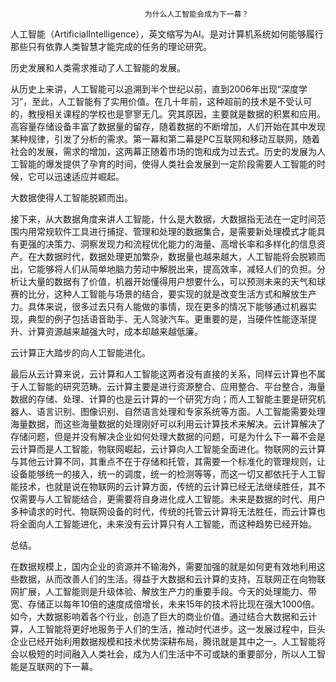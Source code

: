                                   为什么人工智能会成为下一幕？ 

人工智能（ArtificialIntelligence），英文缩写为AI。是对计算机系统如何能够履行那些只有依靠人类智慧才能完成的任务的理论研究。

历史发展和人类需求推动了人工智能的发展。 

从历史上来讲，人工智能可以追溯到半个世纪以前，直到2006年出现“深度学习”，至此，人工智能有了实用价值。在几十年前，这种超前的技术是不受认可的，教授相关课程的学校也是寥寥无几。究其原因，主要就是数据的积累和应用。高容量存储设备丰富了数据量的留存，随着数据的不断增加，人们开始在其中发现某种规律，引发了分析的需求。第一幕和第二幕是PC互联网和移动互联网，随着社会的发展，需求的增加，这两幕正随着市场的饱和成为过去式。历史的发展为人工智能的爆发提供了孕育的时间，使得人类社会发展到一定阶段需要人工智能的时候，它可以迅速适应并崛起。
 
 大数据使得人工智能脱颖而出。 
 
 接下来，从大数据角度来讲人工智能，什么是大数据，大数据指无法在一定时间范围内用常规软件工具进行捕捉、管理和处理的数据集合，是需要新处理模式才能具有更强的决策力、洞察发现力和流程优化能力的海量、高增长率和多样化的信息资产。在大数据时代，数据处理更加繁杂，数据量也越来越大，人工智能将会脱颖而出，它能够将人们从简单地脑力劳动中解脱出来，提高效率，减轻人们的负担。分析让大量的数据有了价值，机器开始懂得用户想要什么，可以预测未来的天气和球赛的比分，这种人工智能与场景的结合，要实现的就是改变生活方式和解放生产力。具体来说，很多过去只有人能做的事情，现在更多的情况下能够通过机器实现，典型的例子包括语音助手、无人驾驶汽车。更重要的是，当硬件性能逐渐提升、计算资源越来越强大时，成本却越来越低廉。
 
 云计算正大踏步的向人工智能进化。  
 
 最后从云计算来说，云计算和人工智能这两者没有直接的关系，同样云计算也不属于人工智能的研究范畴。云计算主要是进行资源整合、应用整合、平台整合，海量数据的存储、处理、计算的也是云计算的一个研究方向；而人工智能主要是研究机器人、语言识别、图像识别、自然语言处理和专家系统等方面。人工智能需要处理海量数据，而这些海量数据的处理刚好可以利用云计算技术来解决。云计算解决了存储问题，但是并没有解决企业如何处理大数据的问题，可是为什么下一幕不会是云计算而是人工智能，物联网崛起，云计算向人工智能全面进化。物联网的云计算与其他云计算不同，其重点不在于存储和托管，其需要一个标准化的管理规则，让设备能够统一的接入，统一的调度，统一的检测等等，而这一切又都依托于人工智能技术，也就是说在物联网的云计算方面，传统的云计算已经无法继续胜任，其不仅需要与人工智能结合，更需要将自身进化成人工智能。未来是数据的时代、用户多种请求的时代、物联网设备的时代，传统的托管云计算将无法胜任，而云计算也将全面向人工智能进化，未来没有云计算只有人工智能，而这种趋势已经开始。

总结。  

在数据规模上，国内企业的资源并不输海外，需要加强的就是如何更有效地利用这些数据，从而改善人们的生活。得益于大数据和云计算的支持，互联网正在向物联网扩展，人工智能则是升级体验、解放生产力的重要手段。今天的处理能力、带宽、存储正以每年10倍的速度成倍增长，未来15年的技术将比现在强大1000倍。如今，大数据影响着各个行业，创造了巨大的商业价值。通过结合大数据和云计算，人工智能将更好地服务于人们的生活，推动时代进步。这一发展过程中，巨头企业已经开始利用数据规模和技术优势深耕布局，腾讯就是其中之一。人工智能将会以极短的时间融入人类社会，成为人们生活中不可或缺的重要部分，所以人工智能是互联网的下一幕。
